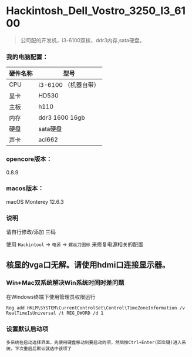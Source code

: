 # Hackintosh_Dell_Vostro_3250_I3_6100
> 公司配的开发机，i3-6100双核，ddr3内存,sata硬盘。
### 我的电脑配置：

| 硬件名称 | 型号              |
|------|-----------------|
| CPU  | i3-6100  （机器自带） |
| 显卡   | HD530           |
| 主板   | h110            |
| 内存   | ddr3 1600 16gb  |
| 硬盘   | sata硬盘          |
| 声卡   | acl662          |



### opencore版本：
0.8.9

### macos版本：
macOS Monterey
12.6.3

### 说明
请自行修改/添加 三码

使用 `Hackintool` -> `电源` -> `螺丝刀图标` 来修复电源相关的配置

## 核显的vga口无解。请使用hdmi口连接显示器。

### Win+Mac双系统解决Win系统时间时差问题

在Windows终端下使用管理员权限运行 
```
Reg add HKLM\SYSTEM\CurrentControlSet\Control\TimeZoneInformation /v RealTimeIsUniversal /t REG_DWORD /d 1
```

### 设置默认启动项

    多系统在启动选择界面，先使用键盘移动到要启动的项，然后按Ctrl+Enter(回车键)进入系统，下次重启后默认就选中该项了


